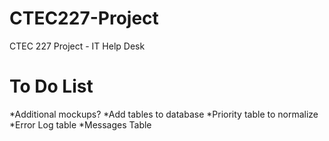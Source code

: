 CTEC227-Project
===============

CTEC 227 Project - IT Help Desk

To Do List
==========

*Additional mockups?
*Add tables to database
	*Priority table to normalize
	*Error Log table
	*Messages Table